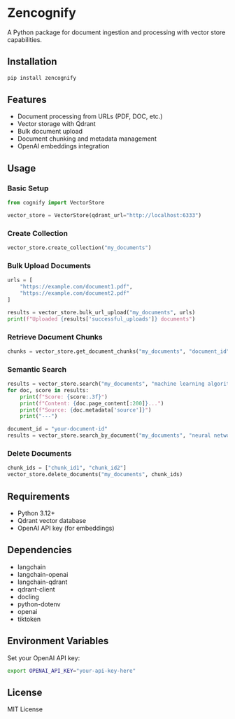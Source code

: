 # Zencognify

A Python package for document ingestion and processing with vector store capabilities.

## Installation

```bash
pip install zencognify
```

## Features

- Document processing from URLs (PDF, DOC, etc.)
- Vector storage with Qdrant
- Bulk document upload
- Document chunking and metadata management
- OpenAI embeddings integration

## Usage

### Basic Setup

```python
from cognify import VectorStore

vector_store = VectorStore(qdrant_url="http://localhost:6333")
```

### Create Collection

```python
vector_store.create_collection("my_documents")
```

### Bulk Upload Documents

```python
urls = [
    "https://example.com/document1.pdf",
    "https://example.com/document2.pdf"
]

results = vector_store.bulk_url_upload("my_documents", urls)
print(f"Uploaded {results['successful_uploads']} documents")
```

### Retrieve Document Chunks

```python
chunks = vector_store.get_document_chunks("my_documents", "document_id")
```

### Semantic Search

```python
results = vector_store.search("my_documents", "machine learning algorithms", top_k=5)
for doc, score in results:
    print(f"Score: {score:.3f}")
    print(f"Content: {doc.page_content[:200]}...")
    print(f"Source: {doc.metadata['source']}")
    print("---")

document_id = "your-document-id"
results = vector_store.search_by_document("my_documents", "neural networks", document_id, top_k=3)
```

### Delete Documents

```python
chunk_ids = ["chunk_id1", "chunk_id2"]
vector_store.delete_documents("my_documents", chunk_ids)
```

## Requirements

- Python 3.12+
- Qdrant vector database
- OpenAI API key (for embeddings)

## Dependencies

- langchain
- langchain-openai
- langchain-qdrant
- qdrant-client
- docling
- python-dotenv
- openai
- tiktoken

## Environment Variables

Set your OpenAI API key:

```bash
export OPENAI_API_KEY="your-api-key-here"
```

## License

MIT License
